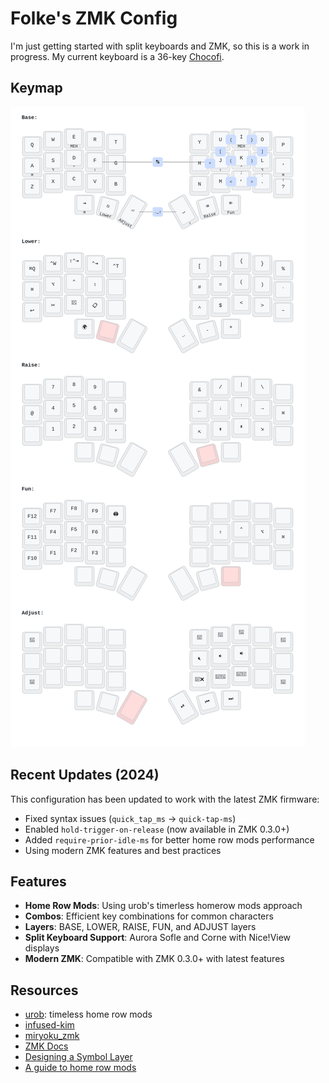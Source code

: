 # Folke's ZMK Config

I'm just getting started with split keyboards and ZMK, so this is a work in progress.
My current keyboard is a 36-key [Chocofi](https://github.com/pashutk/chocofi).

## Keymap

![Keymap](svg/corne.svg)

## Recent Updates (2024)

This configuration has been updated to work with the latest ZMK firmware:

- Fixed syntax issues (`quick_tap_ms` → `quick-tap-ms`)
- Enabled `hold-trigger-on-release` (now available in ZMK 0.3.0+)
- Added `require-prior-idle-ms` for better home row mods performance
- Using modern ZMK features and best practices

## Features

- **Home Row Mods**: Using urob's timerless homerow mods approach
- **Combos**: Efficient key combinations for common characters
- **Layers**: BASE, LOWER, RAISE, FUN, and ADJUST layers
- **Split Keyboard Support**: Aurora Sofle and Corne with Nice!View displays
- **Modern ZMK**: Compatible with ZMK 0.3.0+ with latest features

## Resources

- [urob](https://github.com/urob/zmk-config): timeless home row mods
- [infused-kim](https://github.com/infused-kim/zmk-config)
- [miryoku_zmk](https://github.com/manna-harbour/miryoku_zmk)
- [ZMK Docs](https://zmk.dev/docs)
- [Designing a Symbol Layer](https://getreuer.info/posts/keyboards/symbol-layer/index.html)
- [A guide to home row mods](https://precondition.github.io/home-row-mods#shift-thumb-keys)
